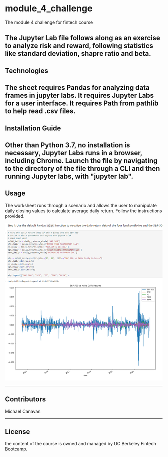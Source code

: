 # module_4_challenge

The module 4 challenge for fintech course

The Jupyter Lab file follows along as an exercise to analyze risk and reward, following statistics like standard deviation, shapre ratio and beta.
---

## Technologies

The sheet requires Pandas for analyzing data frames in jupyter labs.
It requires Jupyter Labs for a user interface.
It requires Path from pathlib to help read .csv files.
---

## Installation Guide

Other than Python 3.7, no installation is necessary, Jupyter Labs runs in a browser, including Chrome.  Launch the file by navigating to the directory of the file through a CLI and then running Jupyter labs, with "jupyter lab".
---

## Usage

The worksheet runs through a scenario and allows the user to manipulate daily closing values to calculate average daily return.
Follow the instructions provided.

![Image of jupyter lab](jupyter_lab_image.PNG)

---

## Contributors

Michael Canavan

---

## License

the content of the course is owned and managed by UC Berkeley Fintech Bootcamp.